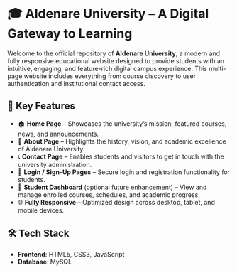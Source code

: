 # 🎓 Aldenare University – A Digital Gateway to Learning

Welcome to the official repository of **Aldenare University**, a modern and fully responsive educational website designed to provide students with an intuitive, engaging, and feature-rich digital campus experience. This multi-page website includes everything from course discovery to user authentication and institutional contact access.

## 🌟 Key Features

- 🏠 **Home Page** – Showcases the university’s mission, featured courses, news, and announcements.
- 📖 **About Page** – Highlights the history, vision, and academic excellence of Aldenare University.
- 📞 **Contact Page** – Enables students and visitors to get in touch with the university administration.
- 🔐 **Login / Sign-Up Pages** – Secure login and registration functionality for students.
- 🎯 **Student Dashboard** (optional future enhancement) – View and manage enrolled courses, schedules, and academic progress.
- 🌐 **Fully Responsive** – Optimized design across desktop, tablet, and mobile devices.

## 🛠️ Tech Stack

- **Frontend**: HTML5, CSS3, JavaScript
- **Database**:  MySQL 




